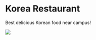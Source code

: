 # Korea Restaurant

Best delicious Korean food near campus!

![](https://s3-media4.fl.yelpcdn.com/bphoto/7wuSjkZxvfmQZiQiIR19Tw/o.jpg)

